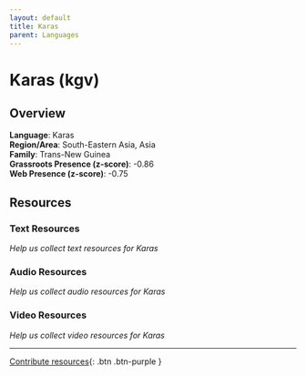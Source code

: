 ```yaml
---
layout: default
title: Karas
parent: Languages
---
```


# Karas (kgv)

## Overview

**Language**: Karas  
**Region/Area**: South-Eastern Asia, Asia  
**Family**: Trans-New Guinea  
**Grassroots Presence (z-score)**: -0.86  
**Web Presence (z-score)**: -0.75  

## Resources

### Text Resources
*Help us collect text resources for Karas*

### Audio Resources
*Help us collect audio resources for Karas*

### Video Resources
*Help us collect video resources for Karas*

---

[Contribute resources](https://forms.office.com/e/1SfLJx3u1r){: .btn .btn-purple }
